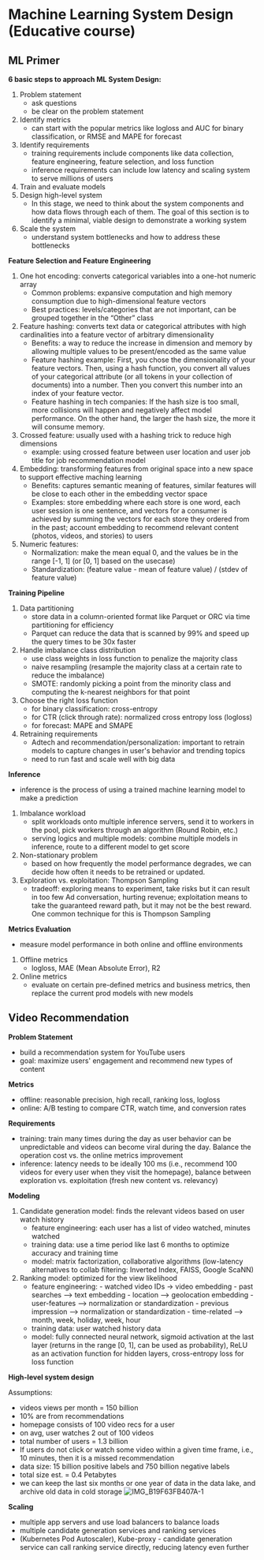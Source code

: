 # Machine Learning System Design (Educative course)
## ML Primer
**6 basic steps to approach ML System Design:**
1. Problem statement
    - ask questions
    - be clear on the problem statement
2. Identify metrics
    - can start with the popular metrics like logloss and AUC for binary classification, or RMSE and MAPE for forecast
3. Identify requirements
    - training requirements include components like data collection, feature engineering, feature selection, and loss function
    - inference requirements can include low latency and scaling system to serve millions of users
4. Train and evaluate models
5. Design high-level system
    - In this stage, we need to think about the system components and how data flows through each of them. The goal of this section is to identify a minimal, viable design to demonstrate a working system
6. Scale the system
    - understand system bottlenecks and how to address these bottlenecks

**Feature Selection and Feature Engineering**

1. One hot encoding: converts categorical variables into a one-hot numeric array
    - Common problems: expansive computation and high memory consumption due to high-dimensional feature vectors
    - Best practices: levels/categories that are not important, can be grouped together in the “Other” class
2. Feature hashing: converts text data or categorical attributes with high cardinalities into a feature vector of arbitrary dimensionality
    - Benefits: a way to reduce the increase in dimension and memory by allowing multiple values to be present/encoded as the same value
    - Feature hashing example: First, you chose the dimensionality of your feature vectors. Then, using a hash function, you convert all values of your categorical attribute (or all tokens in your collection of documents) into a number. Then you convert this number into an index of your feature vector.
    - Feature hashing in tech companies: If the hash size is too small, more collisions will happen and negatively affect model performance. On the other hand, the larger the hash size, the more it will consume memory.
3. Crossed feature: usually used with a hashing trick to reduce high dimensions
    - example: using crossed feature between user location and user job title for job recommendation model
4. Embedding: transforming features from original space into a new space to support effective maching learning
    - Benefits: captures semantic meaning of features, similar features will be close to each other in the embedding vector space
    - Examples: store embedding where each store is one word, each user session is one sentence, and vectors for a consumer is achieved by summing the vectors for each store they ordered from in the past; account embedding to recommend relevant content (photos, videos, and stories) to users
5. Numeric features:
   - Normalization: make the mean equal 0, and the values be in the range [-1, 1] (or [0, 1] based on the usecase)
   - Standardization: (feature value - mean of feature value) / (stdev of feature value)

**Training Pipeline**
1. Data partitioning
    - store data in a column-oriented format like Parquet or ORC via time partitioning for efficiency
    - Parquet can reduce the data that is scanned by 99% and speed up the query times to be 30x faster
2. Handle imbalance class distribution
    - use class weights in loss function to penalize the majority class
    - naive resampling (resample the majority class at a certain rate to reduce the imbalance)
    - SMOTE: randomly picking a point from the minority class and computing the k-nearest neighbors for that point
3. Choose the right loss function
    - for binary classification: cross-entropy
    - for CTR (click through rate): normalized cross entropy loss (logloss)
    - for forecast: MAPE and SMAPE
4. Retraining requirements
   - Adtech and recommendation/personalization: important to retrain models to capture changes in user's behavior and trending topics
   - need to run fast and scale well with big data

**Inference**
- inference is the process of using a trained machine learning model to make a prediction
1. Imbalance workload
    - split workloads onto multiple inference servers, send it to workers in the pool, pick workers through an algorithm (Round Robin, etc.)
    - serving logics and multiple models: combine multiple models in inference, route to a different model to get score
3. Non-stationary problem
    - based on how frequently the model performance degrades, we can decide how often it needs to be retrained or updated.
4. Exploration vs. exploitation: Thompson Sampling
    - tradeoff: exploring means to experiment, take risks but it can result in too few Ad conversation, hurting revenue; exploitation means to take the guaranteed reward path, but it may not be the best reward. One common technique for this is Thompson Sampling

**Metrics Evaluation**
- measure model performance in both online and offline environments
1. Offline metrics
   - logloss, MAE (Mean Absolute Error), R2
2. Online metrics
   - evaluate on certain pre-defined metrics and business metrics, then replace the current prod models with new models

## Video Recommendation
**Problem Statement**
- build a recommendation system for YouTube users
- goal: maximize users' engagement and recommend new types of content

**Metrics**
- offline: reasonable precision, high recall, ranking loss, logloss
- online: A/B testing to compare CTR, watch time, and conversion rates

**Requirements**
- training: train many times during the day as user behavior can be unpredictable and videos can become viral during the day. Balance the operation cost vs. the online metrics improvement
- inference: latency needs to be ideally 100 ms (i.e., recommend 100 videos for every user when they visit the homepage), balance between exploration vs. exploitation (fresh new content vs. relevancy)

**Modeling**
1. Candidate generation model: finds the relevant videos based on user watch history
    - feature engineering: each user has a list of video watched, minutes watched
    - training data: use a time period like last 6 months to optimize accuracy and training time
    - model: matrix factorization, collaborative algorithms (low-latency alternatives to collab filtering: Inverted Index, FAISS, Google ScaNN)
2. Ranking model: optimized for the view likelihood
    - feature engineering:
          - watched video IDs -> video embedding
          - past searches --> text embedding
          - location --> geolocation embedding
          - user-features --> normalization or standardization
          - previous impression --> normalization or standardization
          - time-related --> month, week, holiday, week, hour
    - training data: user watched history data
    - model: fully connected neural network, sigmoid activation at the last layer (returns in the range [0, 1], can be used as probability), ReLU as an activation function for hidden layers, cross-entropy loss for loss function

**High-level system design**

Assumptions:
- videos views per month = 150 billion
- 10% are from recommendations
- homepage consists of 100 video recs for a user
- on avg, user watches 2 out of 100 videos
- total number of users = 1.3 billion
- If users do not click or watch some video within a given time frame, i.e., 10 minutes, then it is a missed recommendation
- data size: 15 billion positive labels and 750 billion negative labels
- total size est. = 0.4 Petabytes
- we can keep the last six months or one year of data in the data lake, and archive old data in cold storage
![IMG_B19F63FB407A-1](https://github.com/bsamanvitha/learning-journal/assets/6962922/e4da4794-ac99-42b9-b0ee-90a9b7164d0a)

**Scaling**
- multiple app servers and use load balancers to balance loads
- multiple candidate generation services and ranking services
- (Kubernetes Pod Autoscaler), Kube-proxy - candidate generation service can call ranking service directly, reducing latency even further
